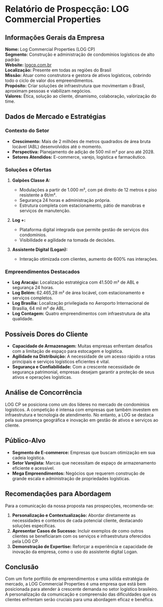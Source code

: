 # Relatório de Prospecção: LOG Commercial Properties

## Informações Gerais da Empresa
**Nome:** Log Commercial Properties (LOG CP)  
**Segmento:** Construção e administração de condomínios logísticos de alto padrão  
**Website:** [logcp.com.br](https://logcp.com.br)  
**Localização:** Presente em todas as regiões do Brasil   
**Missão:** Atuar como construtora e gestora de ativos logísticos, cobrindo todo o ciclo de valor dos empreendimentos.  
**Propósito:** Criar soluções de infraestrutura que movimentam o Brasil, aproximam pessoas e viabilizam negócios.  
**Valores:** Ética, solução ao cliente, dinamismo, colaboração, valorização do time.

## Dados de Mercado e Estratégias
### Contexto do Setor
- **Crescimento:** Mais de 2 milhões de metros quadrados de área bruta locável (ABL) desenvolvidos até o momento.  
- **Perspectiva:** Planejamento de adição de 500 mil m² por ano até 2028.  
- **Setores Atendidos:** E-commerce, varejo, logística e farmacêutico.  

### Soluções e Ofertas
1. **Galpões Classe A:**
   - Modulações a partir de 1.000 m², com pé direito de 12 metros e piso resistente a 6t/m².
   - Segurança 24 horas e administração própria.
   - Estrutura completa com estacionamento, pátio de manobras e serviços de manutenção.

2. **Log +:**
   - Plataforma digital integrada que permite gestão de serviços dos condomínios.
   - Visibilidade e agilidade na tomada de decisões.

3. **Assistente Digital (Logan):**
   - Interação otimizada com clientes, aumento de 600% nas interações.

### Empreendimentos Destacados
- **Log Aracaju:** Localização estratégica com 41.500 m² de ABL e segurança 24 horas.
- **Log Belém:** 62.465,28 m² de área locável, com estacionamento e serviços completos.
- **Log Brasília:** Localização privilegiada no Aeroporto Internacional de Brasília, 64 mil m² de ABL.
- **Log Contagem:** Quatro empreendimentos com infraestrutura de alta qualidade.

## Possíveis Dores do Cliente
- **Capacidade de Armazenagem:** Muitas empresas enfrentam desafios com a limitação de espaço para estocagem e logística. 
- **Agilidade na Distribuição:** A necessidade de um acesso rápido a rotas principais e serviços logísticos eficientes é vital.
- **Segurança e Confiabilidade:** Com a crescente necessidade de segurança patrimonial, empresas desejam garantir a proteção de seus ativos e operações logísticas.

## Análise de Concorrência
LOG CP se posiciona como um dos líderes no mercado de condomínios logísticos. A competição é intensa com empresas que também investem em infraestrutura e tecnologia de atendimento. No entanto, a LOG se destaca pela sua presença geográfica e inovação em gestão de ativos e serviços ao cliente.

## Público-Alvo
- **Segmento de E-commerce:** Empresas que buscam otimização em sua cadeia logística.
- **Setor Varejista:** Marcas que necessitam de espaço de armazenamento eficiente e acessível.
- **Mega Empreendimentos:** Negócios que requerem construção de grande escala e administração de propriedades logísticas.

## Recomendações para Abordagem
Para a comunicação da nossa proposta nas prospecções, recomenda-se:
1. **Personalização e Contextualização:** Abordar diretamente as necessidades e contextos de cada potencial cliente, destacando soluções específicas.
2. **Apresentar Casos de Sucesso:** Incluir exemplos de como outros clientes se beneficiaram com os serviços e infraestrutura oferecidos pela LOG CP.
3. **Demonstração de Expertise:** Reforçar a experiência e capacidade de inovação da empresa, como o uso do assistente digital Logan.

## Conclusão
Com um forte portfólio de empreendimentos e uma sólida estratégia de mercado, a LOG Commercial Properties é uma empresa que está bem posicionada para atender à crescente demanda no setor logístico brasileiro. A personalização da comunicação e compreensão das dificuldades que os clientes enfrentam serão cruciais para uma abordagem eficaz e benéfica.